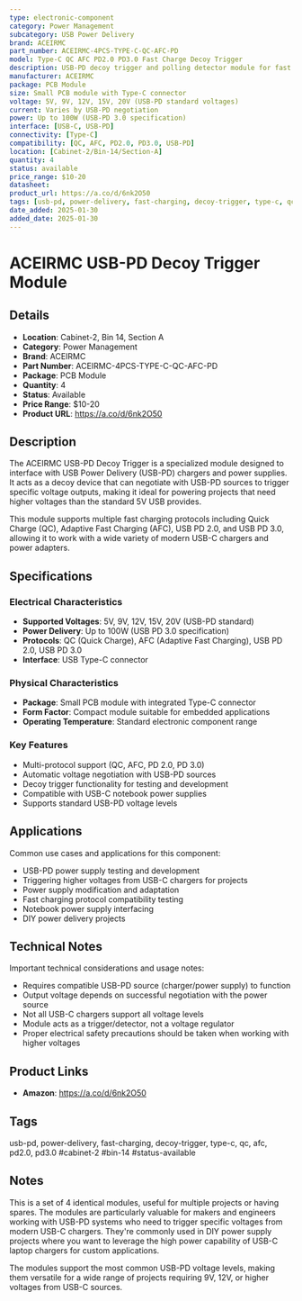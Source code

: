 ```yaml
---
type: electronic-component
category: Power Management
subcategory: USB Power Delivery
brand: ACEIRMC
part_number: ACEIRMC-4PCS-TYPE-C-QC-AFC-PD
model: Type-C QC AFC PD2.0 PD3.0 Fast Charge Decoy Trigger
description: USB-PD decoy trigger and polling detector module for fast charging protocols
manufacturer: ACEIRMC
package: PCB Module
size: Small PCB module with Type-C connector
voltage: 5V, 9V, 12V, 15V, 20V (USB-PD standard voltages)
current: Varies by USB-PD negotiation
power: Up to 100W (USB-PD 3.0 specification)
interface: [USB-C, USB-PD]
connectivity: [Type-C]
compatibility: [QC, AFC, PD2.0, PD3.0, USB-PD]
location: [Cabinet-2/Bin-14/Section-A]
quantity: 4
status: available
price_range: $10-20
datasheet: 
product_url: https://a.co/d/6nk2O50
tags: [usb-pd, power-delivery, fast-charging, decoy-trigger, type-c, qc, afc, pd2.0, pd3.0, cabinet-2, bin-14, status-available]
date_added: 2025-01-30
added_date: 2025-01-30
---
```


# ACEIRMC USB-PD Decoy Trigger Module

## Details

- **Location**: Cabinet-2, Bin 14, Section A
- **Category**: Power Management
- **Brand**: ACEIRMC
- **Part Number**: ACEIRMC-4PCS-TYPE-C-QC-AFC-PD
- **Package**: PCB Module
- **Quantity**: 4
- **Status**: Available
- **Price Range**: $10-20
- **Product URL**: https://a.co/d/6nk2O50

## Description

The ACEIRMC USB-PD Decoy Trigger is a specialized module designed to interface with USB Power Delivery (USB-PD) chargers and power supplies. It acts as a decoy device that can negotiate with USB-PD sources to trigger specific voltage outputs, making it ideal for powering projects that need higher voltages than the standard 5V USB provides.

This module supports multiple fast charging protocols including Quick Charge (QC), Adaptive Fast Charging (AFC), USB PD 2.0, and USB PD 3.0, allowing it to work with a wide variety of modern USB-C chargers and power adapters.

## Specifications

### Electrical Characteristics

- **Supported Voltages**: 5V, 9V, 12V, 15V, 20V (USB-PD standard)
- **Power Delivery**: Up to 100W (USB PD 3.0 specification)
- **Protocols**: QC (Quick Charge), AFC (Adaptive Fast Charging), USB PD 2.0, USB PD 3.0
- **Interface**: USB Type-C connector

### Physical Characteristics

- **Package**: Small PCB module with integrated Type-C connector
- **Form Factor**: Compact module suitable for embedded applications
- **Operating Temperature**: Standard electronic component range

### Key Features

- Multi-protocol support (QC, AFC, PD 2.0, PD 3.0)
- Automatic voltage negotiation with USB-PD sources
- Decoy trigger functionality for testing and development
- Compatible with USB-C notebook power supplies
- Supports standard USB-PD voltage levels

## Applications

Common use cases and applications for this component:

- USB-PD power supply testing and development
- Triggering higher voltages from USB-C chargers for projects
- Power supply modification and adaptation
- Fast charging protocol compatibility testing
- Notebook power supply interfacing
- DIY power delivery projects

## Technical Notes

Important technical considerations and usage notes:

- Requires compatible USB-PD source (charger/power supply) to function
- Output voltage depends on successful negotiation with the power source
- Not all USB-C chargers support all voltage levels
- Module acts as a trigger/detector, not a voltage regulator
- Proper electrical safety precautions should be taken when working with higher voltages

## Product Links

- **Amazon**: https://a.co/d/6nk2O50

## Tags

usb-pd, power-delivery, fast-charging, decoy-trigger, type-c, qc, afc, pd2.0, pd3.0 #cabinet-2 #bin-14 #status-available

## Notes

This is a set of 4 identical modules, useful for multiple projects or having spares. The modules are particularly valuable for makers and engineers working with USB-PD systems who need to trigger specific voltages from modern USB-C chargers. They're commonly used in DIY power supply projects where you want to leverage the high power capability of USB-C laptop chargers for custom applications.

The modules support the most common USB-PD voltage levels, making them versatile for a wide range of projects requiring 9V, 12V, or higher voltages from USB-C sources.

